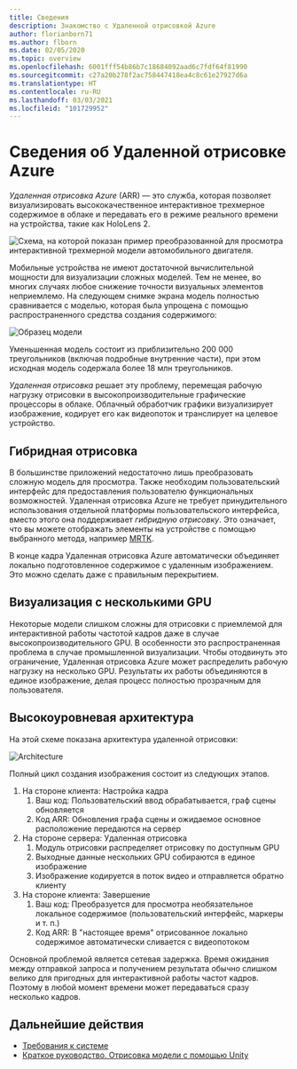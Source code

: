```yaml
---
title: Сведения
description: Знакомство с Удаленной отрисовкой Azure
author: florianborn71
ms.author: flborn
ms.date: 02/05/2020
ms.topic: overview
ms.openlocfilehash: 6001fff54b86b7c18684092aad6c7fdf64f81990
ms.sourcegitcommit: c27a20b278f2ac758447418ea4c8c61e27927d6a
ms.translationtype: HT
ms.contentlocale: ru-RU
ms.lasthandoff: 03/03/2021
ms.locfileid: "101729952"
---
```

# <a name="about-azure-remote-rendering"></a>Сведения об Удаленной отрисовке Azure

*Удаленная отрисовка Azure* (ARR) — это служба, которая позволяет визуализировать высококачественное интерактивное трехмерное содержимое в облаке и передавать его в режиме реального времени на устройства, такие как HoloLens 2.

![Схема, на которой показан пример преобразованной для просмотра интерактивной трехмерной модели автомобильного двигателя.](../media/arr-engine.png)

Мобильные устройства не имеют достаточной вычислительной мощности для визуализации сложных моделей. Тем не менее, во многих случаях любое снижение точности визуальных элементов неприемлемо. На следующем снимке экрана модель полностью сравнивается с моделью, которая была упрощена с помощью распространенного средства создания содержимого:

![Образец модели](./media/engine-model-decimated.png)

Уменьшенная модель состоит из приблизительно 200 000 треугольников (включая подробные внутренние части), при этом исходная модель содержала более 18 млн треугольников.

*Удаленная отрисовка* решает эту проблему, перемещая рабочую нагрузку отрисовки в высокопроизводительные графические процессоры в облаке. Облачный обработчик графики визуализирует изображение, кодирует его как видеопоток и транслирует на целевое устройство.

## <a name="hybrid-rendering"></a>Гибридная отрисовка

В большинстве приложений недостаточно лишь преобразовать сложную модель для просмотра. Также необходим пользовательский интерфейс для предоставления пользователю функциональных возможностей. Удаленная отрисовка Azure не требует принудительного использования отдельной платформы пользовательского интерфейса, вместо этого она поддерживает *гибридную отрисовку*. Это означает, что вы можете отображать элементы на устройстве с помощью выбранного метода, например [MRTK](https://microsoft.github.io/MixedRealityToolkit-Unity/Documentation/GettingStartedWithTheMRTK.html).

В конце кадра Удаленная отрисовка Azure автоматически объединяет локально подготовленное содержимое с удаленным изображением. Это можно сделать даже с правильным перекрытием.

## <a name="multi-gpu-rendering"></a>Визуализация с несколькими GPU

Некоторые модели слишком сложны для отрисовки с приемлемой для интерактивной работы частотой кадров даже в случае высокопроизводительного GPU. В особенности это распространенная проблема в случае промышленной визуализации. Чтобы отодвинуть это ограничение, Удаленная отрисовка Azure может распределить рабочую нагрузку на несколько GPU. Результаты их работы объединяются в единое изображение, делая процесс полностью прозрачным для пользователя.

## <a name="high-level-architecture"></a>Высокоуровневая архитектура

На этой схеме показана архитектура удаленной отрисовки:

![Architecture](./media/arr-high-level-architecture.png)

Полный цикл создания изображения состоит из следующих этапов.

1. На стороне клиента: Настройка кадра
    1. Ваш код: Пользовательский ввод обрабатывается, граф сцены обновляется
    1. Код ARR: Обновления графа сцены и ожидаемое основное расположение передаются на сервер
1. На стороне сервера: Удаленная отрисовка
    1. Модуль отрисовки распределяет отрисовку по доступным GPU
    1. Выходные данные нескольких GPU собираются в единое изображение
    1. Изображение кодируется в поток видео и отправляется обратно клиенту
1. На стороне клиента: Завершение
    1. Ваш код: Преобразуется для просмотра необязательное локальное содержимое (пользовательский интерфейс, маркеры и т. п.)
    1. Код ARR: В "настоящее время" отрисованное локально содержимое автоматически сливается с видеопотоком

Основной проблемой является сетевая задержка. Время ожидания между отправкой запроса и получением результата обычно слишком велико для пригодных для интерактивной работы частот кадров. Поэтому в любой момент времени может передаваться сразу несколько кадров.

## <a name="next-steps"></a>Дальнейшие действия

* [Требования к системе](system-requirements.md)
* [Краткое руководство. Отрисовка модели с помощью Unity](../quickstarts/render-model.md)
